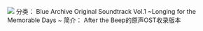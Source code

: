 ![](//static.kivo.wiki/images/music/cover/do5lOpH92IIlx9xRmxl5W56BcMQO6UpF.png)
分类： Blue Archive Original Soundtrack Vol.1 ~Longing for the Memorable Days ~
简介：
After the Beep的原声OST收录版本

